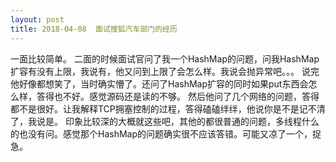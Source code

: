 ```yaml
---
layout: post
title: 2018-04-08  面试搜狐汽车部门的经历
---
```



一面比较简单。
二面的时候面试官问了我一个HashMap的问题，问我HashMap扩容有没有上限，我说有，他又问到上限了会怎么样。我说会抛异常吧。。。
说完他好像都想笑了，当时确实懵了。还问了HashMap扩容的同时如果put东西会怎么样，答得也不好。感觉源码还是读的不够。
然后他问了几个网络的问题，答得都不是很好。让我解释TCP拥塞控制的过程，答得磕磕绊绊，他说你是不是记不清了，我说是。
印象比较深的大概就这些吧，其他的都很普通的问题，多线程什么的也没有问。感觉那个HashMap的问题确实很不应该答错。可能又凉了一个，捉急。


